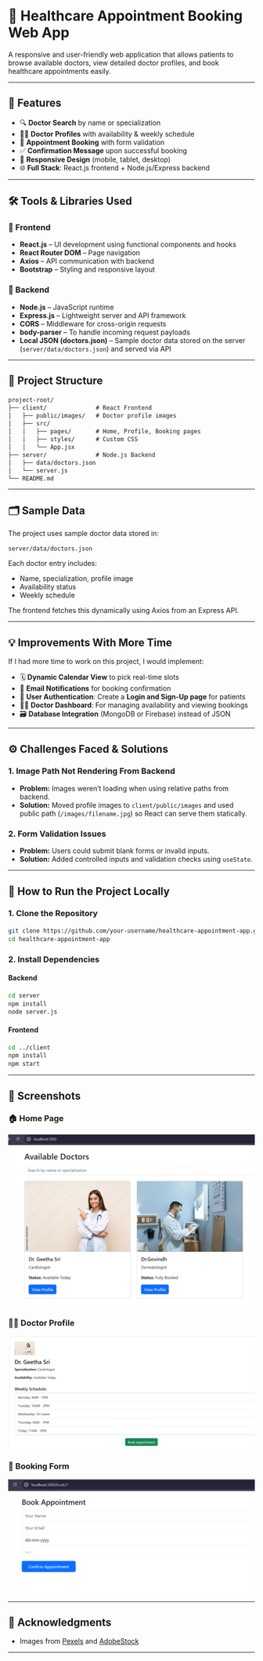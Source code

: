 
# 🏥 Healthcare Appointment Booking Web App

A responsive and user-friendly web application that allows patients to browse available doctors, view detailed doctor profiles, and book healthcare appointments easily.

---

## 🚀 Features

- 🔍 **Doctor Search** by name or specialization
- 👩‍⚕️ **Doctor Profiles** with availability & weekly schedule
- 📅 **Appointment Booking** with form validation
- ✅ **Confirmation Message** upon successful booking
- 📱 **Responsive Design** (mobile, tablet, desktop)
- 🌐 **Full Stack**: React.js frontend + Node.js/Express backend

---

## 🛠️ Tools & Libraries Used

### 🔹 Frontend
- **React.js** – UI development using functional components and hooks
- **React Router DOM** – Page navigation
- **Axios** – API communication with backend
- **Bootstrap** – Styling and responsive layout

### 🔹 Backend
- **Node.js** – JavaScript runtime
- **Express.js** – Lightweight server and API framework
- **CORS** – Middleware for cross-origin requests
- **body-parser** – To handle incoming request payloads
- **Local JSON (doctors.json)** – Sample doctor data stored on the server (`server/data/doctors.json`) and served via API

---

## 📂 Project Structure

```
project-root/
├── client/              # React Frontend
│   ├── public/images/   # Doctor profile images
│   ├── src/
│   │   ├── pages/       # Home, Profile, Booking pages
│   │   ├── styles/      # Custom CSS
│   │   └── App.jsx
├── server/              # Node.js Backend
│   ├── data/doctors.json
│   └── server.js
└── README.md
```

---

## 🗂️ Sample Data

The project uses sample doctor data stored in:

```
server/data/doctors.json
```

Each doctor entry includes:

- Name, specialization, profile image
- Availability status
- Weekly schedule

The frontend fetches this dynamically using Axios from an Express API.

---

## 💡 Improvements With More Time

If I had more time to work on this project, I would implement:

- 🗓️ **Dynamic Calendar View** to pick real-time slots
- 📧 **Email Notifications** for booking confirmation
- 🔐 **User Authentication**: Create a **Login and Sign-Up page** for patients
- 🧑‍⚕️ **Doctor Dashboard**: For managing availability and viewing bookings
- 🗃️ **Database Integration** (MongoDB or Firebase) instead of JSON

---

## ⚙️ Challenges Faced & Solutions

### 1. **Image Path Not Rendering From Backend**
- **Problem:** Images weren’t loading when using relative paths from backend.
- **Solution:** Moved profile images to `client/public/images` and used public path (`/images/filename.jpg`) so React can serve them statically.


### 2. **Form Validation Issues**
- **Problem:** Users could submit blank forms or invalid inputs.
- **Solution:** Added controlled inputs and validation checks using `useState`.

---

## 🧪 How to Run the Project Locally

### 1. Clone the Repository

```bash
git clone https://github.com/your-username/healthcare-appointment-app.git
cd healthcare-appointment-app
```

### 2. Install Dependencies

#### Backend
```bash
cd server
npm install
node server.js
```

#### Frontend
```bash
cd ../client
npm install
npm start
```

---

## 📸 Screenshots

### 🏠 Home Page
![Home Page](client/public/screenshots/home.png)

### 👩‍⚕️ Doctor Profile
![Doctor Profile](client/public/screenshots/profile.png)

### 📅 Booking Form
![Booking Page](client/public/screenshots/booking.png)


---

## 🙌 Acknowledgments

- Images from [Pexels](https://www.pexels.com) and [AdobeStock](https://stock.adobe.com/in/)


---

